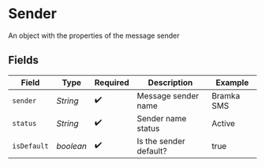 # Sender

An object with the properties of the message sender


## Fields

| Field                  | Type                   | Required               | Description            | Example                |
| ---------------------- | ---------------------- | ---------------------- | ---------------------- | ---------------------- |
| `sender`               | *String*               | :heavy_check_mark:     | Message sender name    | Bramka SMS             |
| `status`               | *String*               | :heavy_check_mark:     | Sender name status     | Active                 |
| `isDefault`            | *boolean*              | :heavy_check_mark:     | Is the sender default? | true                   |
